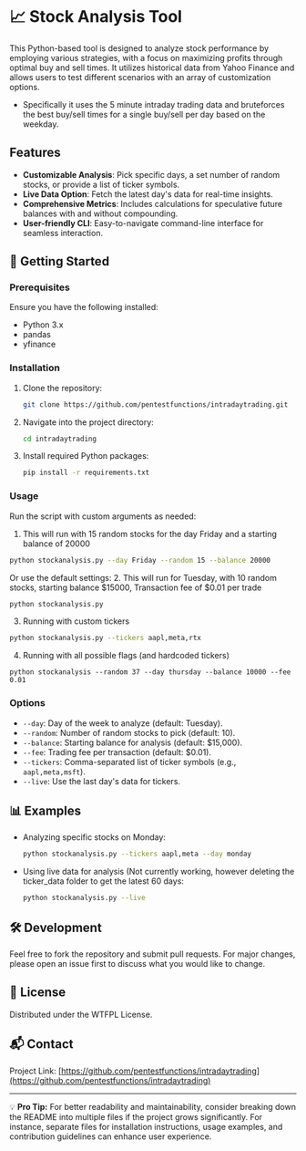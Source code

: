 
# 📈 Stock Analysis Tool

This Python-based tool is designed to analyze stock performance by employing various strategies, with a focus on maximizing profits through optimal buy and sell times. It utilizes historical data from Yahoo Finance and allows users to test different scenarios with an array of customization options.
- Specifically it uses the 5 minute intraday trading data and bruteforces the best buy/sell times for a single buy/sell per day based on the weekday. 

## Features

- **Customizable Analysis**: Pick specific days, a set number of random stocks, or provide a list of ticker symbols.
- **Live Data Option**: Fetch the latest day's data for real-time insights.
- **Comprehensive Metrics**: Includes calculations for speculative future balances with and without compounding.
- **User-friendly CLI**: Easy-to-navigate command-line interface for seamless interaction.

## 🚀 Getting Started

### Prerequisites

Ensure you have the following installed:
- Python 3.x
- pandas
- yfinance

### Installation

1. Clone the repository:
   ```bash
   git clone https://github.com/pentestfunctions/intradaytrading.git
   ```
2. Navigate into the project directory:
   ```bash
   cd intradaytrading
   ```
3. Install required Python packages:
   ```bash
   pip install -r requirements.txt
   ```

### Usage

Run the script with custom arguments as needed:

1. This will run with 15 random stocks for the day Friday and a starting balance of 20000
```bash
python stockanalysis.py --day Friday --random 15 --balance 20000
```

Or use the default settings:
2. This will run for Tuesday, with 10 random stocks, starting balance $15000, Transaction fee of $0.01 per trade
```bash
python stockanalysis.py
```

3. Running with custom tickers
```bash
python stockanalysis.py --tickers aapl,meta,rtx
```

4. Running with all possible flags (and hardcoded tickers)
```
python stockanalysis --random 37 --day thursday --balance 10000 --fee 0.01 
```

### Options

- `--day`: Day of the week to analyze (default: Tuesday).
- `--random`: Number of random stocks to pick (default: 10).
- `--balance`: Starting balance for analysis (default: $15,000).
- `--fee`: Trading fee per transaction (default: $0.01).
- `--tickers`: Comma-separated list of ticker symbols (e.g., `aapl,meta,msft`).
- `--live`: Use the last day's data for tickers.

## 📊 Examples

- Analyzing specific stocks on Monday:
  ```bash
  python stockanalysis.py --tickers aapl,meta --day monday
  ```

- Using live data for analysis (Not currently working, however deleting the ticker_data folder to get the latest 60 days:
  ```bash
  python stockanalysis.py --live
  ```

## 🛠️ Development

Feel free to fork the repository and submit pull requests. For major changes, please open an issue first to discuss what you would like to change.

## 📝 License

Distributed under the WTFPL License.

## 📬 Contact

Project Link: [https://github.com/pentestfunctions/intradaytrading](https://github.com/pentestfunctions/intradaytrading)

---

💡 **Pro Tip:** For better readability and maintainability, consider breaking down the README into multiple files if the project grows significantly. For instance, separate files for installation instructions, usage examples, and contribution guidelines can enhance user experience.

